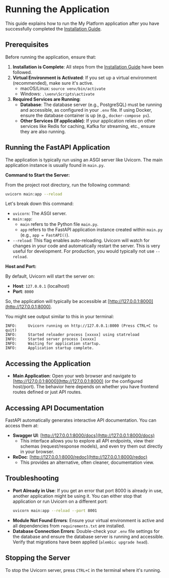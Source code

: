 # Running the Application

This guide explains how to run the My Platform application after you have successfully completed the [Installation Guide](installation.md).

## Prerequisites

Before running the application, ensure that:

1.  **Installation is Complete**: All steps from the [Installation Guide](installation.md) have been followed.
2.  **Virtual Environment is Activated**: If you set up a virtual environment (recommended), make sure it's active.
    -   macOS/Linux: `source venv/bin/activate`
    -   Windows: `.\venv\Scripts\activate`
3.  **Required Services are Running**:
    -   **Database**: The database server (e.g., PostgreSQL) must be running and accessible, as configured in your `.env` file. If using Docker, ensure the database container is up (e.g., `docker-compose ps`).
    -   **Other Services (If applicable)**: If your application relies on other services like Redis for caching, Kafka for streaming, etc., ensure they are also running.

## Running the FastAPI Application

The application is typically run using an ASGI server like Uvicorn. The main application instance is usually found in `main.py`.

**Command to Start the Server:**

From the project root directory, run the following command:

```bash
uvicorn main:app --reload
```

Let's break down this command:
-   `uvicorn`: The ASGI server.
-   `main:app`:
    -   `main` refers to the Python file `main.py`.
    -   `app` refers to the FastAPI application instance created within `main.py` (e.g., `app = FastAPI()`).
-   `--reload`: This flag enables auto-reloading. Uvicorn will watch for changes in your code and automatically restart the server. This is very useful for development. For production, you would typically not use `--reload`.

**Host and Port:**

By default, Uvicorn will start the server on:
-   **Host**: `127.0.0.1` (localhost)
-   **Port**: `8000`

So, the application will typically be accessible at [http://127.0.0.1:8000](http://127.0.0.1:8000).

You might see output similar to this in your terminal:
```
INFO:     Uvicorn running on http://127.0.0.1:8000 (Press CTRL+C to quit)
INFO:     Started reloader process [xxxxx] using statreload
INFO:     Started server process [xxxxx]
INFO:     Waiting for application startup.
INFO:     Application startup complete.
```

## Accessing the Application

-   **Main Application**: Open your web browser and navigate to [http://127.0.0.1:8000](http://127.0.0.1:8000) (or the configured host/port). The behavior here depends on whether you have frontend routes defined or just API routes.

## Accessing API Documentation

FastAPI automatically generates interactive API documentation. You can access them at:

-   **Swagger UI**: [http://127.0.0.1:8000/docs](http://127.0.0.1:8000/docs)
    -   This interface allows you to explore all API endpoints, view their schemas (request/response models), and even try them out directly in your browser.
-   **ReDoc**: [http://127.0.0.1:8000/redoc](http://127.0.0.1:8000/redoc)
    -   This provides an alternative, often cleaner, documentation view.

## Troubleshooting

-   **Port Already in Use**: If you get an error that port 8000 is already in use, another application might be using it. You can either stop that application or run Uvicorn on a different port:
    ```bash
    uvicorn main:app --reload --port 8001
    ```
-   **Module Not Found Errors**: Ensure your virtual environment is active and all dependencies from `requirements.txt` are installed.
-   **Database Connection Errors**: Double-check your `.env` file settings for the database and ensure the database server is running and accessible. Verify that migrations have been applied (`alembic upgrade head`).

## Stopping the Server

To stop the Uvicorn server, press `CTRL+C` in the terminal where it's running.
